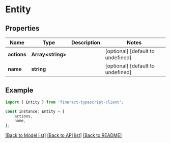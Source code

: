 # Entity


## Properties

Name | Type | Description | Notes
------------ | ------------- | ------------- | -------------
**actions** | **Array&lt;string&gt;** |  | [optional] [default to undefined]
**name** | **string** |  | [optional] [default to undefined]

## Example

```typescript
import { Entity } from 'fineract-typescript-client';

const instance: Entity = {
    actions,
    name,
};
```

[[Back to Model list]](../README.md#documentation-for-models) [[Back to API list]](../README.md#documentation-for-api-endpoints) [[Back to README]](../README.md)
